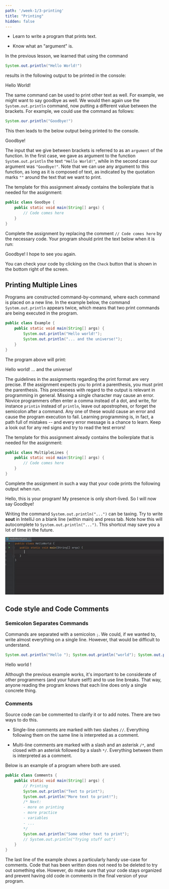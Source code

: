 ```yaml
---
path: '/week-1/3-printing'
title: "Printing"
hidden: false
---
```


<text-box variant='learningObjectives' name='Learning Objectives'>

- Learn to write a program that prints text.

- Know what an "argument" is.

</text-box>

In the previous lesson, we learned that using the command
```java
System.out.println("Hello World!")
```
results in the following output to be printed in the console:

<sample-output>

Hello World!

</sample-output>

The same command can be used to print other text as well. For example, we might want to say goodbye as well. We would then again use the `System.out.println` command, now putting a different value between the brackets. For example, we could use the command as follows:
``` Java
System.our.println("Goodbye!")
```
This then leads to the below output being printed to the console.

<sample-output>

Goodbye!

</sample-output>

The input that we give between brackets is referred to as an `argument` of the function. In the first case, we gave as argument to the function `System.out.println` the text ``"Hello World!"``, while in the second case our argument was ``"Goodbye!"``. Note that we can use any argument to this function, as long as it is composed of text, as indicated by the quotation marks `""` around the text that we want to print.

<programming-exercise name="Goodbye">

The template for this assignment already contains the boilerplate that is needed for the assignment:
```java
public class Goodbye {
    public static void main(String[] args) {
        // Code comes here
    }
}

```

Complete the assignment by replacing the comment `// Code comes here` by the necessary code. Your program should print the text below when it is run:

<sample-output>

Goodbye! I hope to see you again.

</sample-output>

You can check your code by clicking on the `Check` button that is shown in the bottom right of the screen.

</programming-exercise>


## Printing Multiple Lines
Programs are constructed command-by-command, where each command is placed on a new line. In the example below, the command `System.out.println` appears twice, which means that two print commands are being executed in the program.

```java
public class Example {
    public static void main(String[] args) {
        System.out.println("Hello world!");
        System.out.println("... and the universe!");
    }
}
```

The program above will print:

<sample-output>

Hello world!
... and the universe!

</sample-output>


<text-box variant=hint name="Assignment guidelines">

  The guidelines in the assignments regarding the print format are very precise. If the assignment expects you to print a parenthesis, you must print the parenthesis.
  This preciseness with regard to the output is relevant in programming in general. Missing a single character may cause an error. Novice programmers often enter a comma instead of a dot, and write, for instance `printin` instead of `println`, leave out apostrophes, or forget the semicolon after a command. Any one of these would cause an error and cause the program execution to fail.
  Learning programming is, in fact, a path full of mistakes -- and every error message is a chance to learn. Keep a look out for any red signs and try to read the test errors!
  
</text-box>

<programming-exercise name="Multiple Lines">

The template for this assignment already contains the boilerplate that is needed for the assignment:
```java
public class MultipleLines {
    public static void main(String[] args) {
        // Code comes here
    }
}

```

Complete the assignment in such a way that your code prints the following output when run.

<sample-output>

Hello, this is your program!
My presence is only short-lived.
So I will now say Goodbye!

</sample-output>

</programming-exercise>

<text-box variant=hint name="Using a shortcut for printing">

Writing the command `System.out.println("...")` can be taxing. Try to write **sout** in IntelliJ on a blank line (within main) and press tab. Note how this will autocomplete to `System.out.println("...")`. This shortcut may save you a lot of time in the future.

![](../img/soutVideo.gif)

</text-box>

## Code style and Code Comments

### Semicolon Separates Commands
Commands are separated with a semicolon `;`. We could, if we wanted to, write almost everything on a single line. However, that would be difficult to understand.

```java
System.out.println("Hello "); System.out.println("world"); System.out.println("!\n");
```

<sample-output>

Hello
world
!

</sample-output>

Although the previous example works, it's important to be considerate of other programmers (and your future self!) and to use line breaks. That way, anyone reading the program knows that each line does only a single concrete thing.

### Comments
Source code can be commented to clarify it or to add notes. There are two ways to do this.

- Single-line comments are marked with two slashes `//`. Everything following them on the same line is interpreted as a comment.

- Multi-line comments are marked with a slash and an asterisk `/*`, and closed with an asterisk followed by a slash `*/`. Everything between them is interpreted as a comment.

Below is an example of a program where both are used.

```java
public class Comments {
    public static void main(String[] args) {
        // Printing
        System.out.println("Text to print");
        System.out.println("More text to print!");
        /* Next:
        - more on printing
        - more practice
        - variables
        - ...
        */
        System.out.println("Some other text to print");
        // System.out.println("Trying stuff out")
    }
}
```

The last line of the example shows a particularly handy use-case for comments. Code that has been written does not need to be deleted to try out something else. However, do make sure that your code stays organized and prevent having old code in comments in the final version of your program.
